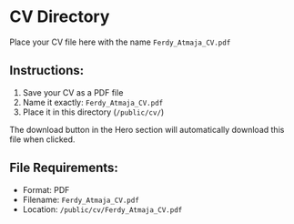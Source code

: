 # CV Directory

Place your CV file here with the name `Ferdy_Atmaja_CV.pdf`

## Instructions:
1. Save your CV as a PDF file
2. Name it exactly: `Ferdy_Atmaja_CV.pdf`
3. Place it in this directory (`/public/cv/`)

The download button in the Hero section will automatically download this file when clicked.

## File Requirements:
- Format: PDF
- Filename: `Ferdy_Atmaja_CV.pdf`
- Location: `/public/cv/Ferdy_Atmaja_CV.pdf`